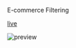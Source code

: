 E-commerce Filtering

[live](https://react-ecommerce-filtering-egnoels-projects.vercel.app/)


![preview](https://github-production-user-asset-6210df.s3.amazonaws.com/70013986/421919407-e3f067f4-eafe-4ac4-a7c5-795a9bd49d6c.png?X-Amz-Algorithm=AWS4-HMAC-SHA256&X-Amz-Credential=AKIAVCODYLSA53PQK4ZA%2F20250312%2Fus-east-1%2Fs3%2Faws4_request&X-Amz-Date=20250312T135920Z&X-Amz-Expires=300&X-Amz-Signature=2cce85d529c5a6e69f77af6dbb801346b2ae24e19ae407bd0156497cf37dc93b&X-Amz-SignedHeaders=host)

